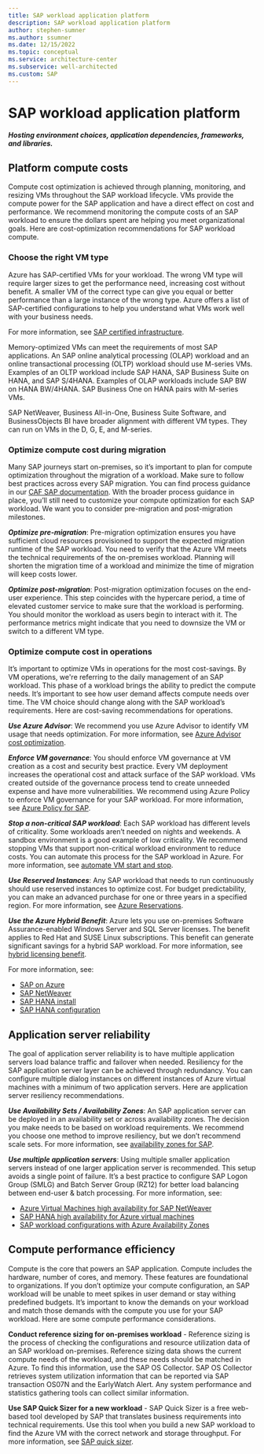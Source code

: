 ```yaml
---
title: SAP workload application platform
description: SAP workload application platform
author: stephen-sumner
ms.author: ssumner
ms.date: 12/15/2022
ms.topic: conceptual
ms.service: architecture-center
ms.subservice: well-architected
ms.custom: SAP
---
```


# SAP workload application platform

***Hosting environment choices, application dependencies, frameworks, and libraries.***

## Platform compute costs

 Compute cost optimization is achieved through planning, monitoring, and resizing VMs throughout the SAP workload lifecycle. VMs provide the compute power for the SAP application and have a direct effect on cost and performance. We recommend monitoring the compute costs of an SAP workload to ensure the dollars spent are helping you meet organizational goals. Here are cost-optimization recommendations for SAP workload compute.

### Choose the right VM type

Azure has SAP-certified VMs for your workload. The wrong VM type will require larger sizes to get the performance need, increasing cost without benefit. A smaller VM of the correct type can give you equal or better performance than a large instance of the wrong type. Azure offers a list of SAP-certified configurations to help you understand what VMs work well with your business needs.

For more information, see [SAP certified infrastructure](https://azure.microsoft.com/solutions/sap/azure-solutions/#certified-infrastructure).

Memory-optimized VMs can meet the requirements of most SAP applications. An SAP online analytical processing (OLAP) workload and an online transactional processing (OLTP) workload should use M-series VMs. Examples of an OLTP workload include SAP HANA, SAP Business Suite on HANA, and SAP S/4HANA. Examples of OLAP workloads include SAP BW on HANA BW/4HANA. SAP Business One on HANA pairs with M-series VMs.

SAP NetWeaver, Business All-in-One, Business Suite Software, and BusinessObjects BI have broader alignment with different VM types. They can run on VMs in the D, G, E, and M-series.

### Optimize compute cost during migration

Many SAP journeys start on-premises, so it’s important to plan for compute optimization throughout the migration of a workload. Make sure to follow best practices across every SAP migration. You can find process guidance in our [CAF SAP documentation]( /azure/cloud-adoption-framework/scenarios/sap/). With the broader process guidance in place, you’ll still need to customize your compute optimization for each SAP workload. We want you to consider pre-migration and post-migration milestones.

***Optimize pre-migration***: Pre-migration optimization ensures you have sufficient cloud resources provisioned to support the expected migration runtime of the SAP workload. You need to verify that the Azure VM meets the technical requirements of the on-premises workload. Planning will shorten the migration time of a workload and minimize the time of migration will keep costs lower.

***Optimize post-migration***: Post-migration optimization focuses on the end-user experience. This step coincides with the hypercare period, a time of elevated customer service to make sure that the workload is performing. You should monitor the workload as users begin to interact with it. The performance metrics might indicate that you need to downsize the VM or switch to a different VM type.

### Optimize compute cost in operations

It’s important to optimize VMs in operations for the most cost-savings. By VM operations, we're referring to the daily management of an SAP workload. This phase of a workload brings the ability to predict the compute needs. It’s important to see how user demand affects compute needs over time. The VM choice should change along with the SAP workload’s requirements. Here are cost-saving recommendations for operations.

***Use Azure Advisor***: We recommend you use Azure Advisor to identify VM usage that needs optimization. For more information, see [Azure Advisor cost optimization](/azure/advisor/advisor-cost-recommendations).

***Enforce VM governance***: You should enforce VM governance at VM creation as a cost and security best practice. Every VM deployment increases the operational cost and attack surface of the SAP workload. VMs created outside of the governance process tend to create unneeded expense and have more vulnerabilities. We recommend using Azure Policy to enforce VM governance for your SAP workload. For more information, see [Azure Policy for SAP](/azure/cloud-adoption-framework/scenarios/sap/eslz-security-governance-and-compliance#use-azure-policy).

***Stop a non-critical SAP workload***: Each SAP workload has different levels of criticality. Some workloads aren’t needed on nights and weekends. A sandbox environment is a good example of low criticality. We recommend stopping VMs that support non-critical workload environment to reduce costs. You can automate this process for the SAP workload in Azure. For more information, see [automate VM start and stop](/azure/automation/automation-solution-vm-management).

***Use Reserved Instances***: Any SAP workload that needs to run continuously should use reserved instances to optimize cost. For budget predictability, you can make an advanced purchase for one or three years in a specified region. For more information, see [Azure Reservations](/azure/cost-management-billing/reservations/save-compute-costs-reservations).

***Use the Azure Hybrid Benefit***: Azure lets you use on-premises Software Assurance-enabled Windows Server and SQL Server licenses. The benefit applies to Red Hat and SUSE Linux subscriptions. This benefit can generate significant savings for a hybrid SAP workload. For more information, see [hybrid licensing benefit](https://azure.microsoft.com/pricing/hybrid-benefit/#calculator).

For more information, see:

- [SAP on Azure](https://azure.microsoft.com/solutions/sap/#overview)
- [SAP NetWeaver](/azure/virtual-machines/workloads/sap/planning-guide)
- [SAP HANA install](/azure/virtual-machines/workloads/sap/hana-get-started)
- [SAP HANA configuration](/azure/virtual-machines/workloads/sap/hana-vm-operations)

## Application server reliability

The goal of application server reliability is to have multiple application servers load balance traffic and failover when needed. Resiliency for the SAP application server layer can be achieved through redundancy. You can configure multiple dialog instances on different instances of Azure virtual machines with a minimum of two application servers. Here are application server resiliency recommendations.

***Use Availability Sets / Availability Zones***: An SAP application server can be deployed in an availability set or across availability zones. The decision you make needs to be based on workload requirements. We recommend you choose one method to improve resiliency, but we don’t recommend scale sets. For more information, see [availability zones for SAP](/azure/virtual-machines/workloads/sap/sap-ha-availability-zones).

***Use multiple application servers***: Using multiple smaller application servers instead of one larger application server is recommended. This setup avoids a single point of failure. It’s a best practice to configure SAP Logon Group (SMLG) and Batch Server Group (RZ12) for better load balancing between end-user & batch processing. For more information, see:

- [Azure Virtual Machines high availability for SAP NetWeaver](/azure/virtual-machines/workloads/sap/sap-high-availability-guide-start)
- [SAP HANA high availability for Azure virtual machines](/azure/virtual-machines/workloads/sap/sap-hana-availability-overview)
- [SAP workload configurations with Azure Availability Zones]( /azure/virtual-machines/workloads/sap/sap-ha-availability-zones)

## Compute performance efficiency

Compute is the core that powers an SAP application. Compute includes the hardware, number of cores, and memory. These features are foundational to organizations. If you don’t optimize your compute configuration, an SAP workload will be unable to meet spikes in user demand or stay withing predefined budgets. It’s important to know the demands on your workload and match those demands with the compute you use for your SAP workload. Here are some compute performance considerations.

**Conduct reference sizing for on-premises workload** - Reference sizing is the process of checking the configurations and resource utilization data of an SAP workload on-premises. Reference sizing data shows the current compute needs of the workload, and these needs should be matched in Azure. To find this information, use the SAP OS Collector. SAP OS Collector retrieves system utilization information that can be reported via SAP transaction OS07N and the EarlyWatch Alert. Any system performance and statistics gathering tools can collect similar information.

**Use SAP Quick Sizer for a new workload** - SAP Quick Sizer is a free web-based tool developed by SAP that translates business requirements into technical requirements. Use this tool when you build a new SAP workload to find the Azure VM with the correct network and storage throughput. For more information, see [SAP quick sizer]( https://service.sap.com/quicksizer).
